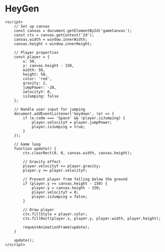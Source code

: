 # HeyGen
<!DOCTYPE html>
<html lang="en">
<head>
    <meta charset="UTF-8">
    <meta name="viewport" content="width=device-width, initial-scale=1.0">
    <title>Endless Runner Game</title>
    <style>
        body {
            margin: 0;
            overflow: hidden;
        }
        canvas {
            display: block;
            background-color: #87CEFA; /* Light blue background */
        }
    </style>
</head>
<body>
    <canvas id="gameCanvas"></canvas>

    <script>
        // Set up canvas
        const canvas = document.getElementById('gameCanvas');
        const ctx = canvas.getContext('2d');
        canvas.width = window.innerWidth;
        canvas.height = window.innerHeight;

        // Player properties
        const player = {
            x: 50,
            y: canvas.height - 150,
            width: 50,
            height: 50,
            color: 'red',
            gravity: 2,
            jumpPower: -20,
            velocityY: 0,
            isJumping: false
        };

        // Handle user input for jumping
        document.addEventListener('keydown', (e) => {
            if (e.code === 'Space' && !player.isJumping) {
                player.velocityY = player.jumpPower;
                player.isJumping = true;
            }
        });

        // Game loop
        function update() {
            ctx.clearRect(0, 0, canvas.width, canvas.height);

            // Gravity effect
            player.velocityY += player.gravity;
            player.y += player.velocityY;

            // Prevent player from falling below the ground
            if (player.y >= canvas.height - 150) {
                player.y = canvas.height - 150;
                player.velocityY = 0;
                player.isJumping = false;
            }

            // Draw player
            ctx.fillStyle = player.color;
            ctx.fillRect(player.x, player.y, player.width, player.height);

            requestAnimationFrame(update);
        }

        update();
    </script>
</body>
</html>
